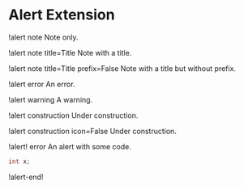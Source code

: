 # Alert Extension

!alert note
Note only.

!alert note title=Title
Note with a title.

!alert note title=Title prefix=False
Note with a title but without prefix.

!alert error
An error.

!alert warning
A warning.

!alert construction
Under construction.

!alert construction icon=False
Under construction.


!alert! error
An alert with some code.

```c++
int x;
```
!alert-end!
